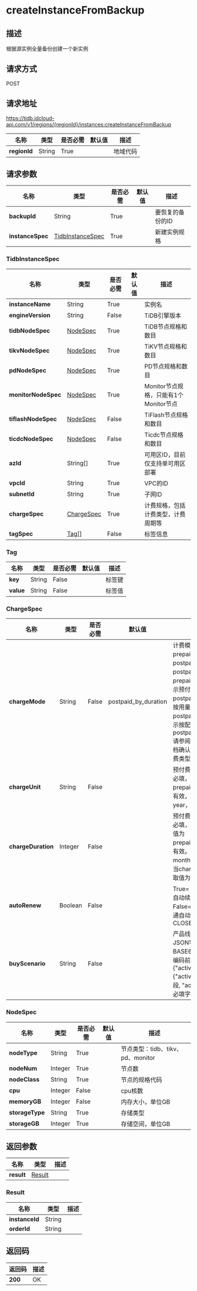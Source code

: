 # createInstanceFromBackup


## 描述
根据源实例全量备份创建一个新实例

## 请求方式
POST

## 请求地址
https://tidb.jdcloud-api.com/v1/regions/{regionId}/instances:createInstanceFromBackup

|名称|类型|是否必需|默认值|描述|
|---|---|---|---|---|
|**regionId**|String|True| |地域代码|

## 请求参数
|名称|类型|是否必需|默认值|描述|
|---|---|---|---|---|
|**backupId**|String|True| |要恢复的备份的ID|
|**instanceSpec**|[TidbInstanceSpec](createinstancefrombackup#tidbinstancespec)|True| |新建实例规格|

### <div id="tidbinstancespec">TidbInstanceSpec</div>
|名称|类型|是否必需|默认值|描述|
|---|---|---|---|---|
|**instanceName**|String|True| |实例名|
|**engineVersion**|String|False| |TiDB引擎版本|
|**tidbNodeSpec**|[NodeSpec](createinstancefrombackup#nodespec)|True| |TiDB节点规格和数目|
|**tikvNodeSpec**|[NodeSpec](createinstancefrombackup#nodespec)|True| |TiKV节点规格和数目|
|**pdNodeSpec**|[NodeSpec](createinstancefrombackup#nodespec)|True| |PD节点规格和数目|
|**monitorNodeSpec**|[NodeSpec](createinstancefrombackup#nodespec)|True| |Monitor节点规格，只能有1个Monitor节点|
|**tiflashNodeSpec**|[NodeSpec](createinstancefrombackup#nodespec)|False| |TiFlash节点规格和数目|
|**ticdcNodeSpec**|[NodeSpec](createinstancefrombackup#nodespec)|False| |Ticdc节点规格和数目|
|**azId**|String[]|True| |可用区ID，目前仅支持单可用区部署|
|**vpcId**|String|True| |VPC的ID|
|**subnetId**|String|True| |子网ID|
|**chargeSpec**|[ChargeSpec](createinstancefrombackup#chargespec)|True| |计费规格，包括计费类型，计费周期等|
|**tagSpec**|[Tag[]](createinstancefrombackup#tag)|False| |标签信息|
### <div id="tag">Tag</div>
|名称|类型|是否必需|默认值|描述|
|---|---|---|---|---|
|**key**|String|False| |标签键|
|**value**|String|False| |标签值|
### <div id="chargespec">ChargeSpec</div>
|名称|类型|是否必需|默认值|描述|
|---|---|---|---|---|
|**chargeMode**|String|False|postpaid_by_duration|计费模式，取值为：prepaid_by_duration，postpaid_by_usage或postpaid_by_duration，prepaid_by_duration表示预付费，postpaid_by_usage表示按用量后付费，postpaid_by_duration表示按配置后付费，默认为postpaid_by_duration.请参阅具体产品线帮助文档确认该产品线支持的计费类型|
|**chargeUnit**|String|False| |预付费计费单位，预付费必填，当chargeMode为prepaid_by_duration时有效，取值为：month、year，默认为month|
|**chargeDuration**|Integer|False| |预付费计费时长，预付费必填，当chargeMode取值为prepaid_by_duration时有效。当chargeUnit为month时取值为：1~9，当chargeUnit为year时取值为：1、2、3|
|**autoRenew**|Boolean|False| |True=：OPEN——开通自动续费、False=CLOSE—— 不开通自动续费，默认为CLOSE|
|**buyScenario**|String|False| |产品线统一活动凭证JSON字符串，需要BASE64编码，目前要求编码前格式为 {"activity":{"activityType":必填字段, "activityIdentifier":必填字段}}|
### <div id="nodespec">NodeSpec</div>
|名称|类型|是否必需|默认值|描述|
|---|---|---|---|---|
|**nodeType**|String|True| |节点类型：tidb、tikv、pd、monitor|
|**nodeNum**|Integer|True| |节点数|
|**nodeClass**|String|True| |节点的规格代码|
|**cpu**|Integer|False| |cpu核数|
|**memoryGB**|Integer|False| |内存大小，单位GB|
|**storageType**|String|True| |存储类型|
|**storageGB**|Integer|True| |存储空间，单位GB|

## 返回参数
|名称|类型|描述|
|---|---|---|
|**result**|[Result](createinstancefrombackup#result)| |

### <div id="result">Result</div>
|名称|类型|描述|
|---|---|---|
|**instanceId**|String| |
|**orderId**|String| |

## 返回码
|返回码|描述|
|---|---|
|**200**|OK|
